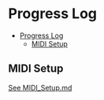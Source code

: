 # Progress Log

* [Progress Log](#progress-log)
  * [MIDI Setup](#midi-setup)

## MIDI Setup

[See MIDI_Setup.md](MIDI_Setup.md)
